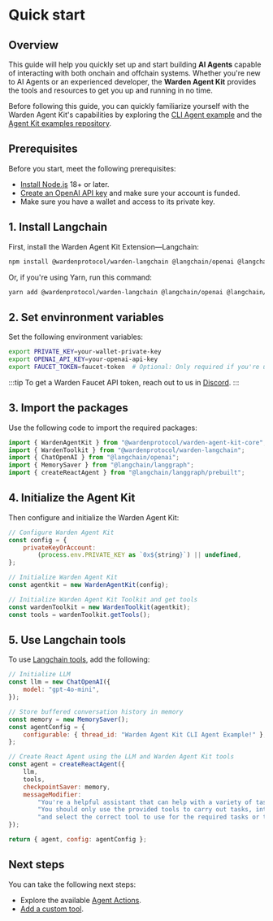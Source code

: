 ﻿---
sidebar_position: 2
---

# Quick start

## Overview

This guide will help you quickly set up and start building **AI Agents** capable of interacting with both onchain and offchain systems. Whether you're new to AI Agents or an experienced developer, the **Warden Agent Kit** provides the tools and resources to get you up and running in no time.

Before following this guide, you can quickly familiarize yourself with the Warden Agent Kit's capabilities by exploring the [CLI Agent example](/build-an-agent/warden-agent-kit/cli-agent-example) and the [Agent Kit examples repository](https://github.com/warden-protocol/agent-kit-examples).

## Prerequisites

Before you start, meet the following prerequisites:

- [Install Node.js](https://nodejs.org/en/download) 18+ or later.
- [Create an OpenAI API key](https://platform.openai.com/docs/quickstart#create-and-export-an-api-key) and make sure your account is funded.
- Make sure you have a wallet and access to its private key.

## 1. Install Langchain

First, install the Warden Agent Kit Extension—Langchain:

```bash
npm install @wardenprotocol/warden-langchain @langchain/openai @langchain/langgraph
```

Or, if you're using Yarn, run this command:

```bash
yarn add @wardenprotocol/warden-langchain @langchain/openai @langchain/langgraph
```

## 2. Set envinronment variables

Set the following environment variables:

```bash
export PRIVATE_KEY=your-wallet-private-key
export OPENAI_API_KEY=your-openai-api-key
export FAUCET_TOKEN=faucet-token  # Optional: Only required if you're using the faucet tool
```

:::tip
To get a Warden Faucet API token, reach out to us in [Discord](https://discord.com/invite/wardenprotocol).
:::


## 3. Import the packages

Use the following code to import the required packages:

```javascript
import { WardenAgentKit } from "@wardenprotocol/warden-agent-kit-core";
import { WardenToolkit } from "@wardenprotocol/warden-langchain";
import { ChatOpenAI } from "@langchain/openai";
import { MemorySaver } from "@langchain/langgraph";
import { createReactAgent } from "@langchain/langgraph/prebuilt";
```

## 4. Initialize the Agent Kit

Then configure and initialize the Warden Agent Kit:

```javascript
// Configure Warden Agent Kit
const config = {
    privateKeyOrAccount:
        (process.env.PRIVATE_KEY as `0x${string}`) || undefined,
};

// Initialize Warden Agent Kit
const agentkit = new WardenAgentKit(config);

// Initialize Warden Agent Kit Toolkit and get tools
const wardenToolkit = new WardenToolkit(agentkit);
const tools = wardenToolkit.getTools();
```

## 5. Use Langchain tools

To use [Langchain tools](add-agent-capabilities#langchain-tools), add the following:

```javascript
// Initialize LLM
const llm = new ChatOpenAI({
    model: "gpt-4o-mini",
});

// Store buffered conversation history in memory
const memory = new MemorySaver();
const agentConfig = {
    configurable: { thread_id: "Warden Agent Kit CLI Agent Example!" },
};

// Create React Agent using the LLM and Warden Agent Kit tools
const agent = createReactAgent({
    llm,
    tools,
    checkpointSaver: memory,
    messageModifier:
        "You're a helpful assistant that can help with a variety of tasks related to web3 tranactions." +
        "You should only use the provided tools to carry out tasks, interperate the users input" +
        "and select the correct tool to use for the required tasks or tasks.",
});

return { agent, config: agentConfig };
```

## Next steps

You can take the following next steps:

- Explore the available [Agent Actions](agent-actions).
- [Add a custom tool](add-agent-capabilities#custom-tools).
